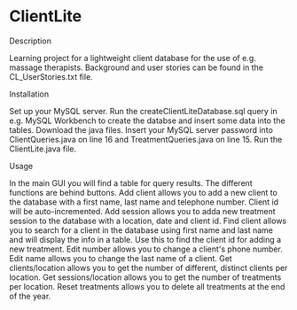 # ClientLite

Description

Learning project for a lightweight client database for the use of e.g. massage therapists. Background and user stories can be found in the CL_UserStories.txt file.

Installation

Set up your MySQL server. Run the createClientLiteDatabase.sql query in e.g. MySQL Workbench to create the databse and insert some data into the tables. Download the java files. Insert your MySQL server password into ClientQueries.java on line 16 and TreatmentQueries.java on line 15. Run the ClientLite.java file.

Usage

In the main GUI you will find a table for query results. The different functions are behind buttons. 
Add client allows you to add a new client to the database with a first name, last name and telephone number. Client id will be auto-incremented.
Add session allows you to adda new treatment session to the database with a location, date and client id.
Find client allows you to search for a client in the database using first name and last name and will display the info in a table. Use this to find the client id for adding a new treatment.
Edit number allows you to change a client's phone number.
Edit name allows you to change the last name of a client.
Get clients/location allows you to get the number of different, distinct clients per location.
Get sessions/location allows you to get the number of treatments per location.
Reset treatments allows you to delete all treatments at the end of the year.

